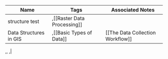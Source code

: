 ﻿Name|Tags|Associated Notes
-|-|-|
structure test|,[[Raster Data Processing]]
Data Structures in GIS|,[[Basic Types of Data]]|[[The Data Collection Workflow]]|[[GIS Databases]]|[[Database Management]]|[[GIS Selections and Queries]]
,,
,|
